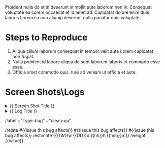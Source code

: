 <!-- 
    Bugs document discrepancies between the expected behaviour of an application and its actual behaviour, and provide readers with all the information that is available that may prove useful in resolving the bug.

    Please follow the instructions in each of the sections below, adhering to the template and replacing the placeholder text as you go.

    NB. This is a template and sections can be filled or left as is where information is or is not available, or sections are or are not relevant.

    Please replace the braces {{  }} and the text between.

    Please provide a concise statement of the actual behaviour, compared to the expected behaviour of the application, that constitutes the bug.
-->
Proident nulla do et in deserunt in mollit aute laborum non in. Consequat voluptate ea Lorem occaecat et id amet ad. Cupidatat dolore enim duis laboris Lorem ea non aliquip deserunt nulla pariatur quis voluptate.

# Steps to Reproduce
<!-- 
    Please provide a an ordered list of clear, specific steps, that include details such as navigation, data entered and behaviour to be observed; that the developers can take to try to to reproduce the conditions that revealed the bug. All bug reports must include a list of the steps to reproduce the bug.
-->

1. Aliqua cillum laborum consequat in tempor velit aute Lorem cupidatat non fugiat.
1. Nulla proident id labore aliqua do sunt laborum laboris et commodo esse esse.
1. Officia amet commodo quis irure ad veniam ut officia et aute.

# Screen Shots\Logs
<!--
    Please provide any and all screen shots and logs that are available, below.
-->
<details>
<summary>{{ Screen Shot Title }}</summary>
![{{ Alternative Text }}]({{ URL to image or video }})
</details>

<details>
<summary>{{ Log Title }}</summary>
```
{{ Logs associated with bug }}
```
</details>

/label ~"Type::bug" ~"clean-up"

/relate #{{issue this bug affects}} #{{issue this bug affects}}  #{{issue this bug affects}}
/estimate {{{{W}}w {{DD}}d {{hh}}h {{mm}}m}}
/weight {{value}}
